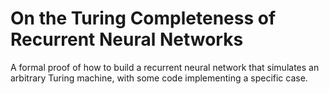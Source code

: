 # On the Turing Completeness of Recurrent Neural Networks
A formal proof of how to build a recurrent neural network that simulates an arbitrary Turing machine, with some code implementing a specific case.

